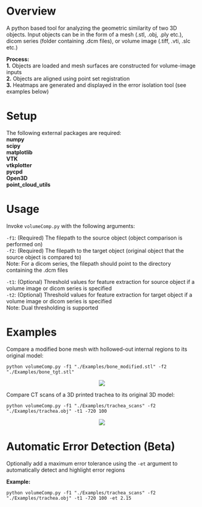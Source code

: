 # Overview
A python based tool for analyzing the geometric similarity of two 3D objects. Input objects can be in the form of a mesh (.stl, .obj, .ply etc.), dicom series (folder containing .dcm files), or volume image (.tiff, .vti, .slc etc.)

**Process:**  
**1.** Objects are loaded and mesh surfaces are constructed for volume-image inputs  
**2.** Objects are aligned using point set registration  
**3.** Heatmaps are generated and displayed in the error isolation tool (see examples below) 

# Setup
The following external packages are required:  
**numpy**  
**scipy**  
**matplotlib**  
**VTK**  
**vtkplotter**  
**pycpd**  
**Open3D**  
**point_cloud_utils**  

# Usage
Invoke `volumeComp.py` with the following arguments:

`-f1`: (Required) The filepath to the source object (object comparison is performed on)  
`-f2`: (Required) The filepath to the target object (original object that the source object is compared to)  
Note: For a dicom series, the filepath should point to the directory containing the .dcm files

`-t1`: (Optional) Threshold values for feature extraction for source object if a volume image or dicom series is specified   
`-t2`: (Optional) Threshold values for feature extraction for target object if a volume image or dicom series is specified   
Note: Dual thresholding is supported


# Examples
Compare a modified bone mesh with hollowed-out internal regions to its original model:  
```
python volumeComp.py -f1 "./Examples/bone_modified.stl" -f2 "./Examples/bone_tgt.stl" 
```
<p align="center">
    <img  src="https://user-images.githubusercontent.com/54589801/81141083-5ff77600-8f20-11ea-9ae5-e1df37984010.gif">
</p>


Compare CT scans of a 3D printed trachea to its original 3D model:  
```
python volumeComp.py -f1 "./Examples/trachea_scans" -f2 "./Examples/trachea.obj" -t1 -720 100
```
<p align="center">
    <img  src="https://user-images.githubusercontent.com/54589801/81140773-7a7d1f80-8f1f-11ea-80b7-5ddaa2d5594f.gif">
</p>

# Automatic Error Detection (Beta)

Optionally add a maximum error tolerance using the `-et` argument to automatically detect and highlight error regions

**Example:**
```
python volumeComp.py -f1 "./Examples/trachea_scans" -f2 "./Examples/trachea.obj" -t1 -720 100 -et 2.15
```
